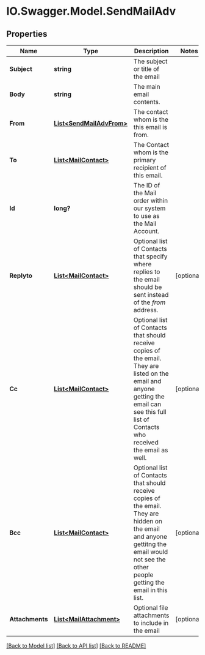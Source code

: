 # IO.Swagger.Model.SendMailAdv
## Properties

Name | Type | Description | Notes
------------ | ------------- | ------------- | -------------
**Subject** | **string** | The subject or title of the email | 
**Body** | **string** | The main email contents. | 
**From** | [**List&lt;SendMailAdvFrom&gt;**](SendMailAdvFrom.md) | The contact whom is the this email is from. | 
**To** | [**List&lt;MailContact&gt;**](MailContact.md) | The Contact whom is the primary recipient of this email. | 
**Id** | **long?** | The ID of the Mail order within our system to use as the Mail Account. | 
**Replyto** | [**List&lt;MailContact&gt;**](MailContact.md) | Optional list of Contacts that specify where replies to the email should be sent instead of the _from_ address. | [optional] 
**Cc** | [**List&lt;MailContact&gt;**](MailContact.md) | Optional list of Contacts that should receive copies of the email.  They are listed on the email and anyone getting the email can see this full list of Contacts who received the email as well. | [optional] 
**Bcc** | [**List&lt;MailContact&gt;**](MailContact.md) | Optional list of Contacts that should receive copies of the email.  They are hidden on the email and anyone gettitng the email would not see the other people getting the email in this list. | [optional] 
**Attachments** | [**List&lt;MailAttachment&gt;**](MailAttachment.md) | Optional file attachments to include in the email | [optional] 

[[Back to Model list]](../README.md#documentation-for-models) [[Back to API list]](../README.md#documentation-for-api-endpoints) [[Back to README]](../README.md)

